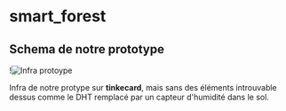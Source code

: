# smart_forest

## **Schema de notre prototype**

!![Infra protoype]([attachment:6197a0c5-9dc5-4df5-94dc-c783d67ad551:Fantastic_Krunk.png](https://github.com/quentin-beaufort/smart_forest/blob/main/Fantastic%20Krunk.png))

Infra de notre protype sur **tinkecard**, mais sans des éléments introuvable dessus comme le DHT remplacé par un capteur d'humidité dans le sol.

